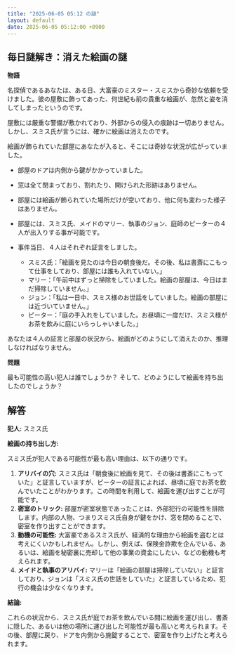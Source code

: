 ```yaml
---
title: "2025-06-05 05:12 の謎"
layout: default
date: 2025-06-05 05:12:00 +0900
---
```

## 毎日謎解き：消えた絵画の謎

**物語**

名探偵であるあなたは、ある日、大富豪のミスター・スミスから奇妙な依頼を受けました。彼の屋敷に飾ってあった、何世紀も前の貴重な絵画が、忽然と姿を消してしまったというのです。

屋敷には厳重な警備が敷かれており、外部からの侵入の痕跡は一切ありません。しかし、スミス氏が言うには、確かに絵画は消えたのです。

絵画が飾られていた部屋にあなたが入ると、そこには奇妙な状況が広がっていました。

*   部屋のドアは内側から鍵がかかっていました。
*   窓は全て閉まっており、割れたり、開けられた形跡はありません。
*   部屋には絵画が飾られていた場所だけが空いており、他に何も変わった様子はありません。
*   部屋には、スミス氏、メイドのマリー、執事のジョン、庭師のピーターの４人が出入りする事が可能です。
*   事件当日、４人はそれぞれ証言をしました。

    *   スミス氏：「絵画を見たのは今日の朝食後だ。その後、私は書斎にこもって仕事をしており、部屋には誰も入れていない。」
    *   マリー：「午前中はずっと掃除をしていました。絵画の部屋は、今日はまだ掃除していません。」
    *   ジョン：「私は一日中、スミス様のお世話をしていました。絵画の部屋には近づいていません。」
    *   ピーター：「庭の手入れをしていました。お昼頃に一度だけ、スミス様がお茶を飲みに庭にいらっしゃいました。」

あなたは４人の証言と部屋の状況から、絵画がどのようにして消えたのか、推理しなければなりません。

**問題**

最も可能性の高い犯人は誰でしょうか？ そして、どのようにして絵画を持ち出したのでしょうか？

## 解答

**犯人:** スミス氏

**絵画の持ち出し方:**

スミス氏が犯人である可能性が最も高い理由は、以下の通りです。

1.  **アリバイの穴:** スミス氏は「朝食後に絵画を見て、その後は書斎にこもっていた」と証言していますが、ピーターの証言によれば、昼頃に庭でお茶を飲んでいたことがわかります。この時間を利用して、絵画を運び出すことが可能です。
2.  **密室のトリック:** 部屋が密室状態であったことは、外部犯行の可能性を排除します。内部の人物、つまりスミス氏自身が鍵をかけ、窓を閉めることで、密室を作り出すことができます。
3.  **動機の可能性:** 大富豪であるスミス氏が、経済的な理由から絵画を盗むとは考えにくいかもしれません。しかし、例えば、保険金詐欺を企んでいる、あるいは、絵画を秘密裏に売却して他の事業の資金にしたい、などの動機も考えられます。
4.  **メイドと執事のアリバイ:** マリーは「絵画の部屋は掃除していない」と証言しており、ジョンは「スミス氏の世話をしていた」と証言しているため、犯行の機会は少なくなります。

**結論:**

これらの状況から、スミス氏が庭でお茶を飲んでいる間に絵画を運び出し、書斎に隠した、あるいは他の場所に運び出した可能性が最も高いと考えられます。その後、部屋に戻り、ドアを内側から施錠することで、密室を作り上げたと考えられます。
